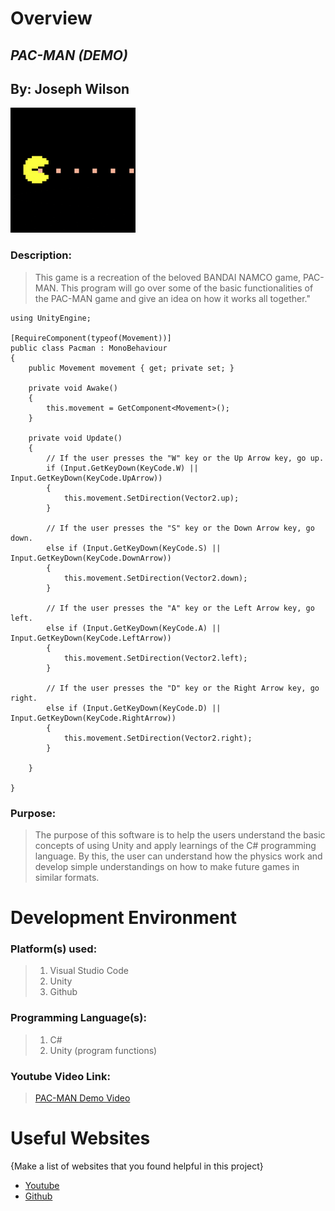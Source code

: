 # Overview

## *PAC-MAN (DEMO)*
## By: Joseph Wilson

![Image](Pictures\PAC-MAN.gif)

### Description:
> This game is a recreation of the beloved BANDAI NAMCO game, PAC-MAN. This program will go over some of the basic functionalities of the PAC-MAN game and give an idea on how it works all together."
```
using UnityEngine;

[RequireComponent(typeof(Movement))]
public class Pacman : MonoBehaviour
{
    public Movement movement { get; private set; }

    private void Awake()
    {
        this.movement = GetComponent<Movement>();
    }

    private void Update()
    {
        // If the user presses the "W" key or the Up Arrow key, go up.
        if (Input.GetKeyDown(KeyCode.W) || Input.GetKeyDown(KeyCode.UpArrow))
        {
            this.movement.SetDirection(Vector2.up);
        }

        // If the user presses the "S" key or the Down Arrow key, go down.
        else if (Input.GetKeyDown(KeyCode.S) || Input.GetKeyDown(KeyCode.DownArrow))
        {
            this.movement.SetDirection(Vector2.down);
        }

        // If the user presses the "A" key or the Left Arrow key, go left.
        else if (Input.GetKeyDown(KeyCode.A) || Input.GetKeyDown(KeyCode.LeftArrow))
        {
            this.movement.SetDirection(Vector2.left);
        }

        // If the user presses the "D" key or the Right Arrow key, go right.
        else if (Input.GetKeyDown(KeyCode.D) || Input.GetKeyDown(KeyCode.RightArrow))
        {
            this.movement.SetDirection(Vector2.right);
        }

    }
   
}

```

### Purpose:
> The purpose of this software is to help the users understand the basic concepts of using Unity and apply learnings of the C# programming language. By this, the user can understand how the physics work and develop simple understandings on how to make future games in similar formats.

# Development Environment

### Platform(s) used:
> 1. Visual Studio Code
> 2. Unity
> 3. Github

### Programming Language(s):
> 1. C#
> 2. Unity (program functions)

### Youtube Video Link:
> [PAC-MAN Demo Video](https://www.youtube.com/watch?v=1q8xlN7HwS8)

# Useful Websites

{Make a list of websites that you found helpful in this project}
* [Youtube](http://youtube.com)
* [Github](http://github.com)
